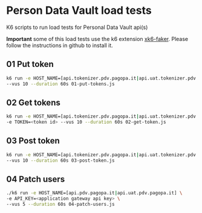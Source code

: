 # Person Data Vault load tests
K6 scripts to run load tests for Personal Data Vault api(s)

**Important** some of this load tests use the k6 extension [xk6-faker](https://github.com/szkiba/xk6-faker). Please follow the instructions in github to install it.

## 01 Put token

```bash
k6 run -e HOST_NAME=[api.tokenizer.pdv.pagopa.it|api.uat.tokenizer.pdv.pagopa.it] -e API_KEY=<application gateway api key> \
--vus 10 --duration 60s 01-put-tokens.js
```

## 02 Get tokens

```bash
k6 run -e HOST_NAME=[api.tokenizer.pdv.pagopa.it|api.uat.tokenizer.pdv.pagopa.it] -e API_KEY=<application gateway api key> \
-e TOKEN=<token id> --vus 10 --duration 60s 02-get-token.js
```

## 03 Post token

```bash
k6 run -e HOST_NAME=[api.tokenizer.pdv.pagopa.it|api.uat.tokenizer.pdv.pagopa.it] -e API_KEY=<application gateway api key> \
--vus 10 --duration 60s 03-post-token.js
```

## 04 Patch users 

```bash
./k6 run -e HOST_NAME=[api.pdv.pagopa.it|api.uat.pdv.pagopa.it] \
-e API_KEY=<application gateway api key> \
--vus 5 --duration 60s 04-patch-users.js 
```
